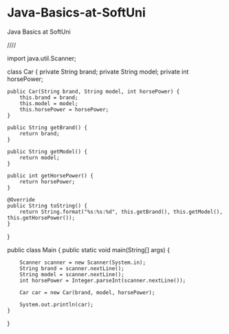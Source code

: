 # Java-Basics-at-SoftUni
Java Basics at SoftUni


////

import java.util.Scanner;

class Car {
    private String brand;
    private String model;
    private int horsePower;

    public Car(String brand, String model, int horsePower) {
        this.brand = brand;
        this.model = model;
        this.horsePower = horsePower;
    }

    public String getBrand() {
        return brand;
    }

    public String getModel() {
        return model;
    }

    public int getHorsePower() {
        return horsePower;
    }

    @Override
    public String toString() {
        return String.format("%s:%s:%d", this.getBrand(), this.getModel(), this.getHorsePower());
    }
}


public class Main {
    public static void main(String[] args) {

        Scanner scanner = new Scanner(System.in);
        String brand = scanner.nextLine();
        String model = scanner.nextLine();
        int horsePower = Integer.parseInt(scanner.nextLine());

        Car car = new Car(brand, model, horsePower);

        System.out.println(car);
    }
}
